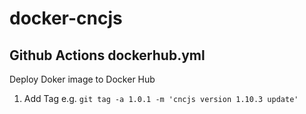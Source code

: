 # docker-cncjs

## Github Actions dockerhub.yml

Deploy Doker image to Docker Hub

1. Add Tag e.g. `git tag -a 1.0.1 -m 'cncjs version 1.10.3 update'`

